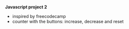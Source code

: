 **Javascript project 2**  

- inspired by freecodecamp
- counter with the buttons: increase, decrease and reset
